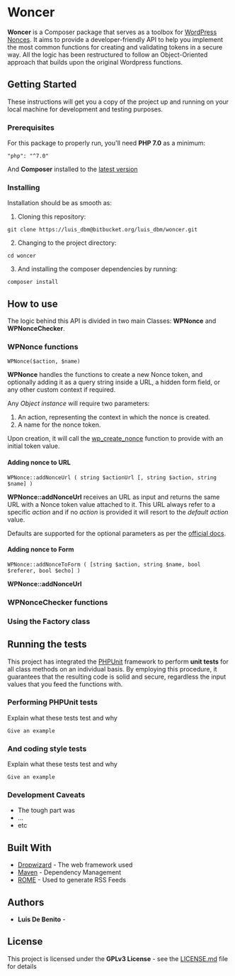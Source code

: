 # Woncer

**Woncer** is a Composer package that serves as a toolbox for [WordPress Nonces](https://codex.wordpress.org/Wordpress_Nonce_Implementation). It aims to provide a developer-friendly API to help you implement the most common functions for creating and validating tokens in a secure way. All the logic has been restructured to follow an Object-Oriented approach that builds upon the original Wordpress functions.

## Getting Started

These instructions will get you a copy of the project up and running on your local machine for development and testing purposes.

### Prerequisites

For this package to properly run, you'll need **PHP 7.0** as a minimum:

```
"php": "^7.0"
```

And **Composer** installed to the [latest version](https://getcomposer.org/download/)


### Installing

Installation should be as smooth as: 

 1) Cloning this repository:

```
git clone https://luis_dbm@bitbucket.org/luis_dbm/woncer.git
```

 2) Changing to the project directory:

```
cd woncer
```

 3) And installing the composer dependencies by running:

```
composer install
```

## How to use

The logic behind this API is divided in two main Classes: **WPNonce** and **WPNonceChecker**.

### WPNonce functions

```
WPNonce($action, $name)
```

**WPNonce** handles the functions to create a new Nonce token, and optionally adding it as a query string inside a URL, a hidden form field, or any other custom context if required.

Any _Object instance_ will require two parameters: 

 1) An action, representing the context in which the nonce is created.
 2) A name for the nonce token.

Upon creation, it will call the [wp_create_nonce](https://developer.wordpress.org/reference/functions/wp_create_nonce/) function to provide with an initial token value.

#### Adding nonce to URL

```
WPNonce::addNonceUrl ( string $actionUrl [, string $action, string $name] )
```

**WPNonce::addNonceUrl** receives an URL as input and returns the same URL with a Nonce token value attached to it. This URL always refer to a specific _action_ and if no _action_ is provided it will resort to the _default action_ value.

Defaults are supported for the optional parameters as per the [official docs](https://codex.wordpress.org/Function_Reference/wp_nonce_url).


#### Adding nonce to Form

```
WPNonce::addNonceToForm ( [string $action, string $name, bool $referer, bool $echo] )
```

**WPNonce::addNonceUrl**


### WPNonceChecker functions

### Using the Factory class

## Running the tests

This project has integrated the [PHPUnit](https://phpunit.de/) framework to perform **unit tests** for all class methods on an individual basis. By employing this procedure, it guarantees that the resulting code is solid and secure, regardless the input values that you feed the functions with.

### Performing PHPUnit tests

Explain what these tests test and why

```
Give an example
```

### And coding style tests

Explain what these tests test and why

```
Give an example
```

### Development Caveats

* The tough part was
* ...
* etc


## Built With

* [Dropwizard](http://www.dropwizard.io/1.0.2/docs/) - The web framework used
* [Maven](https://maven.apache.org/) - Dependency Management
* [ROME](https://rometools.github.io/rome/) - Used to generate RSS Feeds

## Authors

* **Luis De Benito** -

## License

This project is licensed under the **GPLv3 License** - see the [LICENSE.md](LICENSE.md) file for details

